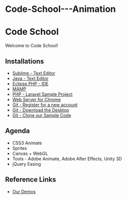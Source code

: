 # Code-School---Animation

Code School
=========

Welcome to Code School!

Installations 
--------------

* [Sublime - Text Editor](https://www.sublimetext.com/3)
* [Java - Text Editor](https://www.java.com/en/download/)
* [Eclipse PHP - IDE](https://eclipse.org/pdt/)
* [MAMP](https://www.mamp.info/en/)
* [PHP - Laravel Sample Project](https://github.com/mschwarzmueller/pluralsight-laravel-getting-started) 
* [Web Server for Chrome](https://chrome.google.com/webstore/detail/web-server-for-chrome/ofhbbkphhbklhfoeikjpcbhemlocgigb?hl=en)
* [Git - Register for a new account](https://github.com/)
* [Git - Download the Desktop](https://desktop.github.com/)
* [Git - Clone our Sample Code](https://github.com/xlaboration/Code-School-Front-End)



Agenda
--------------

*	CSS3 Animate
*	Sprites
*	Canvas + WebGL
*	Tools - Adobe Animate, Adobe After Effects, Unity 3D
*	jQuery Easing


Reference Links
--------------

* [Our Demos](https://xlaboration.github.io/Code-School---Animation/)

